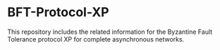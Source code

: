 # BFT-Protocol-XP
This repository includes the related information for the Byzantine Fault Tolerance protocol XP for complete asynchronous networks. 
